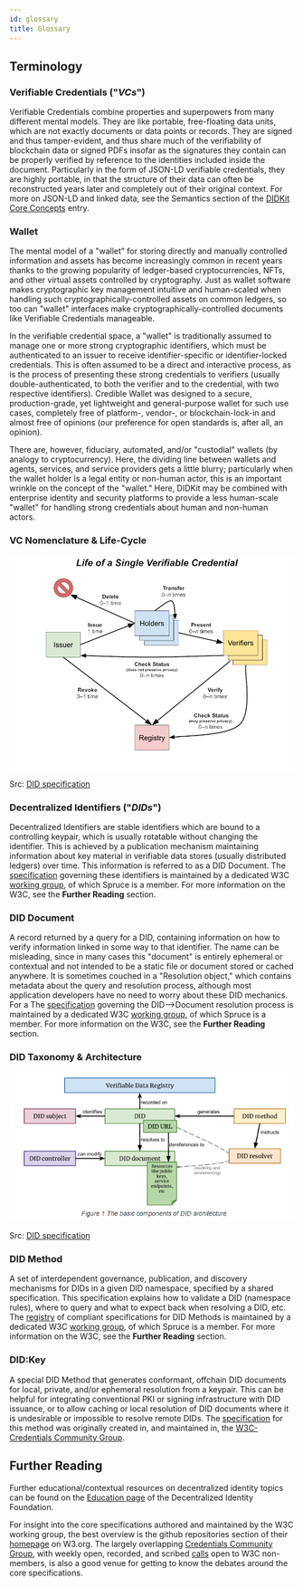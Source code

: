 ```yaml
---
id: glossary
title: Glossary
---
```


## Terminology

### Verifiable Credentials ("*VCs*")
Verifiable Credentials combine properties and superpowers from many different mental models. They are like portable, free-floating data units, which are not exactly documents or data points or records. They are signed and thus tamper-evident, and thus share much of the verifiability of blockchain data or signed PDFs insofar as the signatures they contain can be properly verified by reference to the identities included inside the document. Particularly in the form of JSON-LD verifiable credentials, they are highly portable, in that the structure of their data can often be reconstructed years later and completely out of their original context. For more on JSON-LD and linked data, see the Semantics section of the [DIDKit Core Concepts](/docs/didkit/concepts.md#Semantics) entry.

### Wallet
The mental model of a "wallet" for storing directly and manually controlled information and assets has become increasingly common in recent years thanks to the growing popularity of ledger-based cryptocurrencies, NFTs, and other virtual assets controlled by cryptography. Just as wallet software makes cryptographic key management intuitive and human-scaled when handling such cryptographically-controlled assets on common ledgers, so too can "wallet" interfaces make cryptographically-controlled documents like Verifiable Credentials manageable. 

In the verifiable credential space, a "wallet" is traditionally assumed to manage one or more strong cryptographic identifiers, which must be authenticated to an issuer to receive identifier-specific or identifier-locked credentials. This is often assumed to be a direct and interactive process, as is the process of presenting these strong credentials to verifiers (usually double-authenticated, to both the verifier and to the credential, with two respective identifiers). Credible Wallet was designed to a secure, production-grade, yet lightweight and general-purpose wallet for such use cases, completely free of platform-, vendor-, or blockchain-lock-in and almost free of opinions (our preference for open standards is, after all, an opinion).

There are, however, fiduciary, automated, and/or "custodial" wallets (by analogy to cryptocurrency). Here, the dividing line between wallets and agents, services, and service providers gets a little blurry; particularly when the wallet holder is a legal entity or non-human actor, this is an important wrinkle on the concept of the "wallet." Here, DIDKit may be combined with enterprise identity and security platforms to provide a less human-scale "wallet" for handling strong credentials about human and non-human actors. 

### VC Nomenclature & Life-Cycle

![Architecture Diagram](/img/did-core_vc-lifecycle.png)

Src: [DID specification](https://www.w3.org/TR/vc-data-model/#lifecycle-details)


### Decentralized Identifiers ("*DIDs*")
Decentralized Identifiers are stable identifiers which are bound to a controlling keypair, which is usually rotatable without changing the identifier. This is achieved by a publication mechanism maintaining information about key material in verifiable data stores (usually distributed ledgers) over time. This information is referred to as a DID Document. The [specification](https://www.w3.org/TR/did-core/) governing these identifiers is maintained by a dedicated W3C [working group](https://www.w3.org/2019/did-wg/), of which Spruce is a member. For more information on the W3C, see the **Further Reading** section.

### DID Document
A record returned by a query for a DID, containing information on how to verify information linked in some way to that identifier. The name can be misleading, since in many cases this "document" is entirely ephemeral or contextual and not intended to be a static file or document stored or cached anywhere.  It is sometimes couched in a "Resolution object," which contains metadata about the query and resolution process, although most application developers have no need to worry about these DID mechanics. For a The [specification](https://w3c-ccg.github.io/did-resolution/) governing the DID-->Document resolution process is maintained by a dedicated W3C [working group](https://www.w3.org/2019/did-wg/), of which Spruce is a member. For more information on the W3C, see the **Further Reading** section.

### DID Taxonomy & Architecture

![Architecture Diagram](/img/did-core_architecture.png)

Src: [DID specification](https://www.w3.org/TR/did-core/#architecture-overview)

### DID Method
A set of interdependent governance, publication, and discovery mechanisms for DIDs in a given DID namespace, specified by a shared specification. This specification explains how to validate a DID (namespace rules), where to query and what to expect back when resolving a DID, etc. The [registry](https://w3c.github.io/did-spec-registries/#did-methods) of compliant specifications for DID Methods is maintained by a dedicated W3C [working group](https://www.w3.org/2019/did-wg/), of which Spruce is a member. For more information on the W3C, see the **Further Reading** section.

### DID:Key
A special DID Method that generates conformant, offchain DID documents for local, private, and/or ephemeral resolution from a keypair. This can be helpful for integrating conventional PKI or signing infrastructure with DID issuance, or to allow caching or local resolution of DID documents where it is undesirable or impossible to resolve remote DIDs. The [specification](https://w3c-ccg.github.io/did-method-key/) for this method was originally created in, and maintained in, the [W3C-Credentials Community Group](https://w3c-ccg.github.io/).
  
## Further Reading

Further educational/contextual resources on decentralized identity topics can be found on the [Education page](https://identity.foundation/education/) of the Decentralized Identity Foundation. 

For insight into the core specifications authored and maintained by the W3C working group, the best overview is the github repositories section of their [homepage](https://www.w3.org/2019/did-wg/) on W3.org. The largely overlapping [Credentials Community Group](https://w3c-ccg.github.io/), with weekly open, recorded, and scribed [calls](https://w3c-ccg.github.io/meetings/) open to W3C non-members, is also a good venue for getting to know the debates around the core specifications.